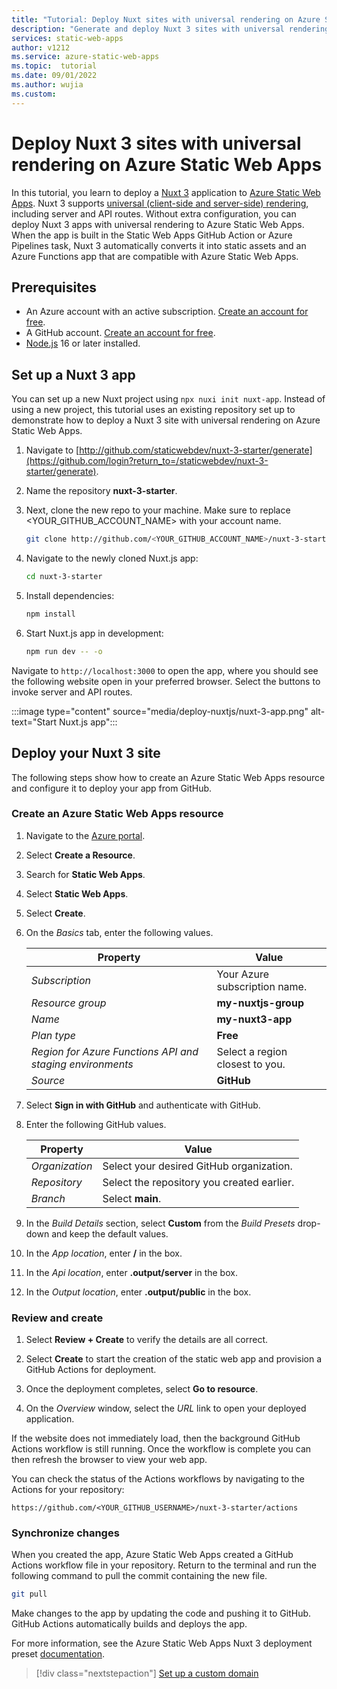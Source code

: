 ```yaml
---
title: "Tutorial: Deploy Nuxt sites with universal rendering on Azure Static Web Apps"
description: "Generate and deploy Nuxt 3 sites with universal rendering on Azure Static Web Apps."
services: static-web-apps
author: v1212
ms.service: azure-static-web-apps
ms.topic:  tutorial
ms.date: 09/01/2022
ms.author: wujia
ms.custom:
---
```


# Deploy Nuxt 3 sites with universal rendering on Azure Static Web Apps

In this tutorial, you learn to deploy a [Nuxt 3](https://v3.nuxtjs.org/) application to [Azure Static Web Apps](overview.md). Nuxt 3 supports [universal (client-side and server-side) rendering](https://v3.nuxtjs.org/guide/concepts/rendering/#universal-rendering), including server and API routes. Without extra configuration, you can deploy Nuxt 3 apps with universal rendering to Azure Static Web Apps. When the app is built in the Static Web Apps GitHub Action or Azure Pipelines task, Nuxt 3 automatically converts it into static assets and an Azure Functions app that are compatible with Azure Static Web Apps.

## Prerequisites

- An Azure account with an active subscription. [Create an account for free](https://azure.microsoft.com/free/).
- A GitHub account. [Create an account for free](https://github.com/join).
- [Node.js](https://nodejs.org) 16 or later installed.

## Set up a Nuxt 3 app

You can set up a new Nuxt project using `npx nuxi init nuxt-app`. Instead of using a new project, this tutorial uses an existing repository set up to demonstrate how to deploy a Nuxt 3 site with universal rendering on Azure Static Web Apps.

1. Navigate to [http://github.com/staticwebdev/nuxt-3-starter/generate](https://github.com/login?return_to=/staticwebdev/nuxt-3-starter/generate).
1. Name the repository **nuxt-3-starter**.
1. Next, clone the new repo to your machine. Make sure to replace <YOUR_GITHUB_ACCOUNT_NAME> with your account name.

    ```bash
    git clone http://github.com/<YOUR_GITHUB_ACCOUNT_NAME>/nuxt-3-starter
    ```

1. Navigate to the newly cloned Nuxt.js app:

   ```bash
   cd nuxt-3-starter
   ```

1. Install dependencies:

    ```bash
    npm install
    ```

1. Start Nuxt.js app in development:

    ```bash
    npm run dev -- -o
    ```

Navigate to `http://localhost:3000` to open the app, where you should see the following website open in your preferred browser. Select the buttons to invoke server and API routes.

:::image type="content" source="media/deploy-nuxtjs/nuxt-3-app.png" alt-text="Start Nuxt.js app":::

## Deploy your Nuxt 3 site

The following steps show how to create an Azure Static Web Apps resource and configure it to deploy your app from GitHub.

### Create an Azure Static Web Apps resource

1. Navigate to the [Azure portal](https://portal.azure.com).
1. Select **Create a Resource**.
1. Search for **Static Web Apps**.
1. Select **Static Web Apps**.
1. Select **Create**.
1. On the _Basics_ tab, enter the following values.

    | Property | Value |
    | --- | --- |
    | _Subscription_ | Your Azure subscription name. |
    | _Resource group_ | **my-nuxtjs-group**  |
    | _Name_ | **my-nuxt3-app** |
    | _Plan type_ | **Free** |
    | _Region for Azure Functions API and staging environments_ | Select a region closest to you. |
    | _Source_ | **GitHub** |

1. Select **Sign in with GitHub** and authenticate with GitHub.

1. Enter the following GitHub values.

    | Property | Value |
    | --- | --- |
    | _Organization_ | Select your desired GitHub organization. |
    | _Repository_ | Select the repository you created earlier. |
    | _Branch_ | Select **main**. |

1. In the _Build Details_ section, select **Custom** from the _Build Presets_ drop-down and keep the default values.

1. In the _App location_, enter **/** in the box.
1. In the _Api location_, enter **.output/server** in the box.
1. In the _Output location_, enter **.output/public** in the box.

### Review and create

1. Select **Review + Create** to verify the details are all correct.

1. Select **Create** to start the creation of the static web app and provision a GitHub Actions for deployment.

1. Once the deployment completes, select **Go to resource**.

1. On the _Overview_ window, select the *URL* link to open your deployed application.

If the website does not immediately load, then the background GitHub Actions workflow is still running. Once the workflow is complete you can then refresh the browser to view your web app.

You can check the status of the Actions workflows by navigating to the Actions for your repository:

```url
https://github.com/<YOUR_GITHUB_USERNAME>/nuxt-3-starter/actions
```

### Synchronize changes

When you created the app, Azure Static Web Apps created a GitHub Actions workflow file in your repository. Return to the terminal and run the following command to pull the commit containing the new file.

```bash
git pull
```

Make changes to the app by updating the code and pushing it to GitHub. GitHub Actions automatically builds and deploys the app.

For more information, see the Azure Static Web Apps Nuxt 3 deployment preset [documentation](https://nitro.unjs.io/deploy/providers/azure#azure-static-web-apps).

> [!div class="nextstepaction"]
> [Set up a custom domain](custom-domain.md)
